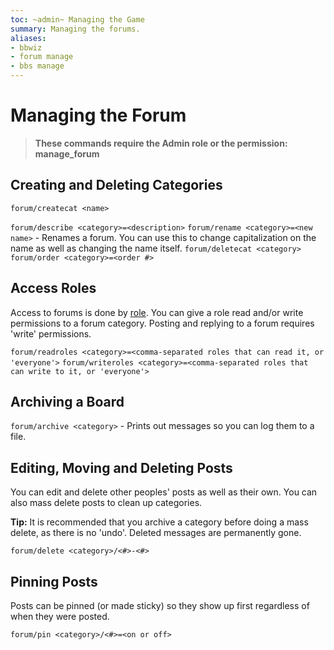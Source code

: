 ```yaml
---
toc: ~admin~ Managing the Game
summary: Managing the forums.
aliases:
- bbwiz
- forum manage
- bbs manage
---
```

# Managing the Forum

> **These commands require the Admin role or the permission: manage\_forum**

## Creating and Deleting Categories

`forum/createcat <name>`

`forum/describe <category>=<description>`
`forum/rename <category>=<new name>` - Renames a forum.  You can use this to change capitalization on the name as well as changing the name itself.
`forum/deletecat <category>`
`forum/order <category>=<order #>`

## Access Roles

Access to forums is done by [role](/help/roles). You can give a role read and/or write permissions to a forum category. Posting and replying to a forum requires 'write' permissions.

`forum/readroles <category>=<comma-separated roles that can read it, or 'everyone'>`
`forum/writeroles <category>=<comma-separated roles that can write to it, or 'everyone'>`

## Archiving a Board

`forum/archive <category>` - Prints out messages so you can log them to a file.

## Editing, Moving and Deleting Posts

You can edit and delete other peoples' posts as well as their own.  You can also mass delete posts to clean up categories.

**Tip:** It is recommended that you archive a category before doing a mass delete, as there is no 'undo'.  Deleted messages are permanently gone.

`forum/delete <category>/<#>-<#>`

## Pinning Posts

Posts can be pinned (or made sticky) so they show up first regardless of when they were posted.

`forum/pin <category>/<#>=<on or off>`
